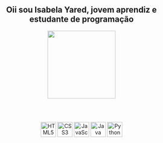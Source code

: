 
<div align="center">
  <h2>Oii sou Isabela Yared, jovem aprendiz e estudante de programação</h2>
  <a href="https://github.com/isabelayared">
    <img height="180em" src="https://github-readme-stats.vercel.app/api/top-langs/?username=isabelayared&layout=compact&langs_count=16&theme=dracula"/>
  </a>
  
  <br><br>

  <div>
    <img src="https://cdn.jsdelivr.net/gh/devicons/devicon/icons/html5/html5-original.svg" alt="HTML5" width="40" height="40"/>
    <img src="https://cdn.jsdelivr.net/gh/devicons/devicon/icons/css3/css3-original.svg" alt="CSS3" width="40" height="40"/>
    <img src="https://cdn.jsdelivr.net/gh/devicons/devicon/icons/javascript/javascript-original.svg" alt="JavaScript" width="40" height="40"/>
    <img src="https://cdn.jsdelivr.net/gh/devicons/devicon/icons/java/java-original.svg" alt="Java" width="40" height="40"/>
    <img src="https://cdn.jsdelivr.net/gh/devicons/devicon/icons/python/python-original.svg" alt="Python" width="40" height="40"/>
  </div>
</div>
